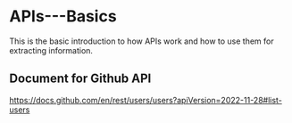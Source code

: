 # APIs---Basics

This is the basic introduction to how APIs work and how to use them for extracting information.

## Document for Github API
https://docs.github.com/en/rest/users/users?apiVersion=2022-11-28#list-users
